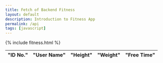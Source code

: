 ```yaml
---
title: Fetch of Backend Fitness
layout: default
description: Introduction to Fitness App   
permalink: /api
tags: [javascript]
---
```


{% include fitness.html %}

<table>
        <thead>
          <tr>
              <th>"ID No."</th>
              <th>"User Name"</th>
              <th>"Height"</th>
              <th>"Weight"</th>
              <th>"Free Time"</th>
          </tr>
        </thead>
        <tbody id="ref_id"></tbody>
    </table>
    <script>
      {
                    //const url = "https://fitness.nighthawkcoders.tk/api/v1/users";
                    const url = "http://localhost:8080/api/v1/users";


                    const resultContainer  = document.getElementById("ref_id");

                    fetch(url)
                    .then(res => res.json())
                    .then((data) => {
                    alert("Fetching data..........");

                    for (const rs of data)
                    {
                               
                        const tr = document.createElement("tr");
                        const n1 = document.createElement("td");
                        const n2 = document.createElement("td");    
                        const n3 = document.createElement("td");
                        const n4 = document.createElement("td");    
                        const n5 = document.createElement("td");
                        n1.innerHTML = rs.id;
                        n2.innerHTML = rs.name;
                        n3.innerHTML = rs.height1+"'"+rs.height2+"/"";
                        n4.innerHTML = rs.weight;
                        n5.innerHTML = rs.freetime;
                             
                        tr.appendChild(n1);
                        tr.appendChild(n2);
                        tr.appendChild(n3);
                        tr.appendChild(n4);
                        tr.appendChild(n5);
                        // add HTML to container
                       
                        resultContainer.appendChild(tr);
                       // alert(rs.name);
                    }

                    })
                    .catch(err => { throw err });
                
                }
    </script>
</tbody>
</table>
<br>
<br>
<table>
        <thead>
          <tr>
              <th>"ID No."</th>
              <th>"Exercise Name"</th>
              <th>"Time Period or Reps"</th>
          </tr>
        </thead>
        <tbody id="refid"></tbody>
    </table>
    <script>
      {
                    const url = "https://fitness.nighthawkcoders.tk/api/v1/fitnessApp";
                    //const url = "http://localhost:8080/api/v1/fitnessApp";


                    const resultContainer  = document.getElementById("refid");

                    fetch(url)
                    .then(res => res.json())
                    .then((data) => {
                    alert("Fetching data..........");

                    for (const rs of data)
                    {
                               
                        const tr1 = document.createElement("tr");
                        const n11 = document.createElement("td");
                        const n21 = document.createElement("td");    
                        const n31 = document.createElement("td");
                        n11.innerHTML = rs.id;
                        n21.innerHTML = rs.exerciseName;
                        n31.innerHTML = rs.timePeriod;
                            
                        tr1.appendChild(n11);
                        tr1.appendChild(n21);
                        tr1.appendChild(n31);
                        // add HTML to container
                       
                        resultContainer.appendChild(tr1);
                       // alert(rs.exerciseName);
                    }

                    })
                    .catch(err => { throw err });
                
                }
    </script>
</tbody>
</table>